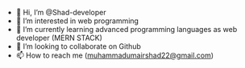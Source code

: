 - 👋 Hi, I’m @Shad-developer
- 👀 I’m interested in web programming
- 🌱 I’m currently learning advanced programming languages as web developer (MERN STACK)
- 💞️ I’m looking to collaborate on Github 
- 📫 How to reach me (muhammadumairshad22@gmail.com)

<!---
Shad-developer/Shad-developer is a ✨ special ✨ repository because its `README.md` (this file) appears on your GitHub profile.
You can click the Preview link to take a look at your changes.
--->
